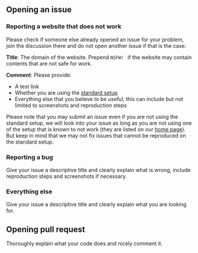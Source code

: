 ## Opening an issue

### Reporting a website that does not work

Please check if someone else already opened an issue for your problem, join the discussion there and do not open another issue 
if that is the case. 

**Title**: The domain of the website. Prepend `NSFW! ` if the website may contain contents that are not safe for work. 

**Comment**: Please provide: 

* A test link
* Whether you are using the [standard setup](https://github.com/jspenguin2017/AdBlockProtector/blob/master/Notes/Standard%20Setup.MD)
* Everything else that you believe to be useful, this can include but not limited to screenshots and reproduction steps

Please note that you may submit an issue even if you are not using the standard setup, 
we will look into your issue as long as you are not using one of the setup that is known to not work 
(they are listed on our [home page](https://jspenguin2017.github.io/AdBlockProtector/)). 
But keep in mind that we may not fix issues that cannot be reproduced on the standard setup. 

### Reporting a bug

Give your issue a descriptive title and clearly explain what is wrong, include reproduction steps and screenshots if necessary. 

### Everything else

Give your issue a descriptive title and clearly explain what you are looking for. 

## Opening pull request

Thoroughly explain what your code does and nicely comment it. 
